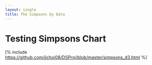 ```yaml
---
layout: single
title: The Simpsons by Data
---
```


# Testing Simpsons Chart

[% include https://github.com/jjchoi08/DSProj/blob/master/simpsons_d3.html %]
